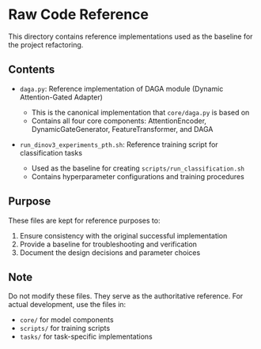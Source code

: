 # Raw Code Reference

This directory contains reference implementations used as the baseline for the project refactoring.

## Contents

- `daga.py`: Reference implementation of DAGA module (Dynamic Attention-Gated Adapter)
  - This is the canonical implementation that `core/daga.py` is based on
  - Contains all four core components: AttentionEncoder, DynamicGateGenerator, FeatureTransformer, and DAGA
  
- `run_dinov3_experiments_pth.sh`: Reference training script for classification tasks
  - Used as the baseline for creating `scripts/run_classification.sh`
  - Contains hyperparameter configurations and training procedures

## Purpose

These files are kept for reference purposes to:
1. Ensure consistency with the original successful implementation
2. Provide a baseline for troubleshooting and verification
3. Document the design decisions and parameter choices

## Note

Do not modify these files. They serve as the authoritative reference.
For actual development, use the files in:
- `core/` for model components
- `scripts/` for training scripts
- `tasks/` for task-specific implementations
